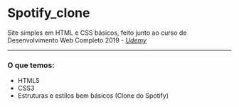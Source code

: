 # Spotify_clone
Site simples em HTML e CSS básicos, feito junto ao curso de Desenvolvimento Web Completo 2019 - <em><a href="https://www.udemy.com/">Udemy</a></em>
<hr>

<h3>O que temos:</h3>
<ul>
	<li>HTML5</li>
	<li>CSS3</li>
  <li>Estruturas e estilos bem básicos (Clone do Spotify)</li>
</ul>
